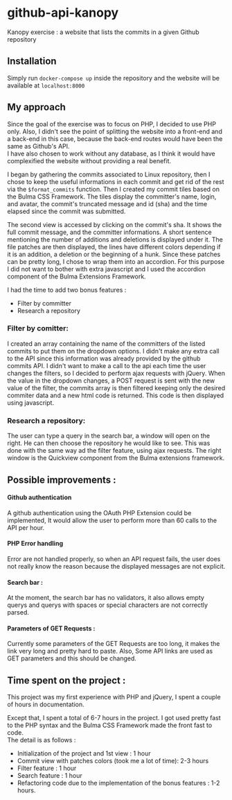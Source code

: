 # github-api-kanopy

Kanopy exercise : a website that lists the commits in a given Github repository

## Installation

Simply run `docker-compose up` inside the repository and the website will be available at `localhost:8000`

## My approach

Since the goal of the exercise was to focus on PHP, I decided to use PHP only. Also, I didn't see the point of splitting the website into a front-end and a back-end in this case, because the back-end routes would have been the same as Github's API.  
I have also chosen to work without any database, as I think it would have complexified the website without providing a real benefit.

I began by gathering the commits associated to Linux repository, then I chose to keep the useful informations in each commit and get rid of the rest via the `$format_commits` function. Then I created my commit tiles based on the Bulma CSS Framework.
The tiles display the committer's name, login, and avatar, the commit's truncated message and id (sha) and the time elapsed since the commit was submitted.

The second view is accessed by clicking on the commit's sha. It shows the full commit message, and the committer informations.
A short sentence mentioning the number of additions and deletions is displayed under it. The file patches are then displayed, the lines have different colors depending if it is an addition, a deletion or the beginning of a hunk. Since these patches can be pretty long, I chose to wrap them into an accordion. For this purpose I did not want to bother with extra javascript and I used the accordion component of the Bulma Extensions Framework.

I had the time to add two bonus features :

- Filter by committer
- Research a repository

### Filter by comitter:

I created an array containing the name of the committers of the listed commits to put them on the dropdown options. I didn't make any extra call to the API since this information was already provided by the github commits API. I didn't want to make a call to the api each time the user changes the filters, so I decided to perform ajax requests with jQuery. When the value in the dropdown changes, a POST request is sent with the new value of the filter, the commits array is then filtered keeping only the desired commiter data and a new html code is returned. This code is then displayed using javascript.

### Research a repository:

The user can type a query in the search bar, a window will open on the right. He can then choose the repository he would like to see. This was done with the same way ad the filter feature, using ajax requests. The right window is the Quickview component from the Bulma extensions framework.

## Possible improvements :

#### Github authentication

A github authentication using the OAuth PHP Extension could be implemented, It would allow the user to perform more than 60 calls to the API per hour.

#### PHP Error handling

Error are not handled properly, so when an API request fails, the user does not really know the reason because the displayed messages are not explicit.

#### Search bar :

At the moment, the search bar has no validators, it also allows empty querys and querys with spaces or special characters are not correctly parsed.

#### Parameters of GET Requests :

Currently some parameters of the GET Requests are too long, it makes the link very long and pretty hard to paste. Also, Some API links are used as GET parameters and this should be changed.

## Time spent on the project :

This project was my first experience with PHP and jQuery, I spent a couple of hours in documentation.

Except that, I spent a total of 6-7 hours in the project. I got used pretty fast to the PHP syntax and the Bulma CSS Framework made the front fast to code.  
 The detail is as follows :

- Initialization of the project and 1st view : 1 hour
- Commit view with patches colors (took me a lot of time): 2-3 hours
- Filter feature : 1 hour
- Search feature : 1 hour
- Refactoring code due to the implementation of the bonus features : 1-2 hours.

